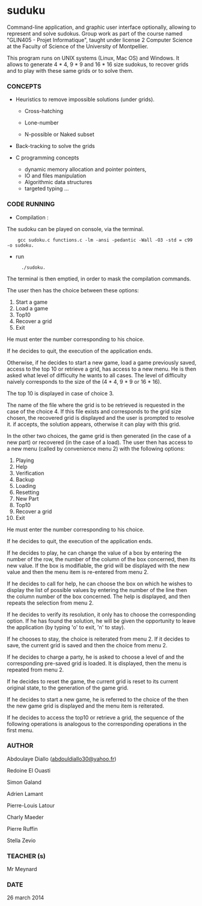 # suduku
Command-line application, and graphic user interface optionally, allowing to represent and solve sudokus. Group work as part of the course named "GLIN405 - Projet Informatique", taught under license 2 Computer Science at the Faculty of Science of the University of Montpellier.

This program runs on UNIX systems (Linux, Mac OS) and Windows. It allows to generate 4 * 4, 9 * 9 and 16 * 16 size sudokus, to recover grids and to play with these same grids or to solve them.

### CONCEPTS
  - Heuristics to remove impossible solutions (under grids).

    * Cross-hatching

    * Lone-number

    * N-possible or Naked subset
  
  - Back-tracking to solve the grids

  - C programming concepts 
  
    * dynamic memory allocation and pointer pointers,
    * IO and files manipulation
    * Algorithmic data structures
    * targeted typing ...

### CODE RUNNING
- Compilation :

The sudoku can be played on console, via the terminal.

        gcc sudoku.c functions.c -lm -ansi -pedantic -Wall -O3 -std = c99 -o sudoku.
- run

        ./sudoku.

The terminal is then emptied, in order to mask the compilation commands.

The user then has the choice between these options:
1. Start a game
2. Load a game
3. Top10
4. Recover a grid
5. Exit

He must enter the number corresponding to his choice.

If he decides to quit, the execution of the application ends.

Otherwise, if he decides to start a new game, load a game
previously saved, access to the top 10 or retrieve a grid,
has access to a new menu.
He is then asked what level of difficulty he wants to
all cases. The level of difficulty naively corresponds to the size of the
(4 * 4, 9 * 9 or 16 * 16).

The top 10 is displayed in case of choice 3.

The name of the file where the grid is to be retrieved is requested in the case
of the choice 4. If this file exists and corresponds to the grid size chosen, the recovered grid is displayed and the user is prompted to resolve it. if
accepts, the solution appears, otherwise it can play with this grid.

In the other two choices, the game grid is then generated (in the case
of a new part) or recovered (in the case of a load).
The user then has access to a new menu (called by
convenience menu 2) with the following options:

1. Playing
2. Help
3. Verification
4. Backup
5. Loading
6. Resetting
7. New Part
8. Top10
9. Recover a grid
10. Exit

He must enter the number corresponding to his choice.

If he decides to quit, the execution of the application ends.

If he decides to play, he can change the value of a box by entering
the number of the row, the number of the column of the box concerned, then its new value. If the box is modifiable, the grid will be displayed with the new value and then the menu item is re-entered from menu 2.

If he decides to call for help, he can choose the box on which he
wishes to display the list of possible values ​​by entering the number of the line then the column number of the box concerned. The help is displayed, and then repeats the selection from menu 2.

If he decides to verify its resolution, it only has to choose the corresponding option. If he has found the solution, he will be given the opportunity to leave the application (by typing 'o' to exit, 'n' to stay).

If he chooses to stay, the choice is reiterated from menu 2.
If it decides to save, the current grid is saved and then
the choice from menu 2.

If he decides to charge a party, he is asked to choose a level of
and the corresponding pre-saved grid is loaded. It is displayed, then the menu is repeated from menu 2.

If he decides to reset the game, the current grid is reset to its current original state, to the generation of the game grid.

If he decides to start a new game, he is referred to the choice of the
then the new game grid is displayed and the menu item is reiterated.

If he decides to access the top10 or retrieve a grid, the sequence
of the following operations is analogous to the corresponding operations in the first menu.

### AUTHOR

Abdoulaye Diallo (abdouldiallo30@yahoo.fr)

Redoine El Ouasti

Simon Galand

Adrien Lamant

Pierre-Louis Latour

Charly Maeder

Pierre Ruffin

Stella Zevio

### TEACHER (s) 
Mr Meynard

### DATE
26 march 2014
